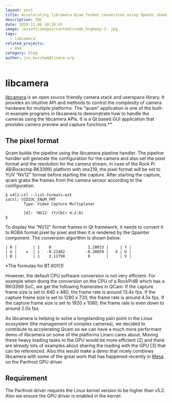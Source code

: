 ```yaml
---
layout: post
title: Accelerating libcamera Qcam format conversion using OpenGL shaders
description: TBC
date: 2020-11-06 10:26:43
image: /assets/images/content/code_highway-2-.jpg
tags:
  - libcamera
related_projects:
  - ASA
category: blog
author: jon.burcham@linaro.org
---
```

# libcamera

[libcamera](https://libcamera.org/) is an open source friendly camera stack and userspace library. It provides an intuitive API and methods to control the complexity of camera hardware for multiple platforms. The “qcam” application is one of the built-in example programs in libcamera to demonstrate how to handle the cameras using the libcamera APIs. It is a Qt based GUI application that provides camera preview and capture functions.\*\*

## The pixel format

Qcam builds the pipeline using the libcamera pipeline handler. The pipeline handler will generate the configuration for the camera and also set the pixel format and the resolution for the camera stream, in case of the Rock Pi 4B(Rockchip RK3399) platform with imx219, the pixel format will be set to YUV “NV12” format before starting the capture. After starting the capture, qcam grabs the frames from the camera sensor according to the configuration.

```
$ v4l2-ctl --list-formats-ext
ioctl: VIDIOC_ENUM_FMT
        Type: Video Capture Multiplanar

        [0]: 'NV12' (Y/CbCr 4:2:0)
$
```

To display the “NV12” format frames in Qt framework, it needs to convert it to RGBA format pixel by pixel and then it is rendered by the Qpainter component. The conversion algorithm is shown below:

```
| R |       | 1    0                1.28033 |     | Y |
| G |    =  | 1   -0.21482         -0.38059 |   X | U |
| B |       | 1    2.12798          0       |     | V |
```

*The formulas for BT.601(*1)*

However, the default CPU software conversion is not very efficient. For example when doing the conversion on the CPU of a RockPi4B which has a RKI3399 SoC, we get the following framerates in QCam:
If the capture frame size is set to 640 x 480, the frame rate is around 13.4x fps.
If the capture frame size is set to 1280 x 720, the frame rate is around 4.5x fps.
If the capture frame size is set to 1920 x 1080, the frame rate is even down to around 2.0x fps

As libcamera is helping to solve a longstanding pain point in the Linux ecosystem (the management of complex cameras), we decided to contribute to accelerating Qcam so we can have a much more performant demo of libcamera on some of the platforms Linaro cares about. Moving these heavy loading tasks to the GPU would be more efficient \[2] and there are already lots of examples about sharing the loading with the GPU \[3] that can be referenced. Also this would make a demo that nicely combines libcamera with some of the great work that has happened recently in [Mesa](https://gitlab.freedesktop.org/mesa/mesa/) on the Panfrost GPU driver.

## Requirement

The Panfrost driver requires the Linux kernel version to be higher than v5.2. Also we ensure the GPU driver is enabled in the kernel. 

```

```